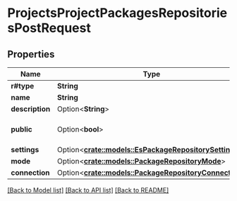 # ProjectsProjectPackagesRepositoriesPostRequest

## Properties

Name | Type | Description | Notes
------------ | ------------- | ------------- | -------------
**r#type** | **String** |  | 
**name** | **String** |  | 
**description** | Option<**String**> |  | [optional]
**public** | Option<**bool**> |  | [optional][default to false]
**settings** | Option<[**crate::models::EsPackageRepositorySettings**](ES_PackageRepositorySettings.md)> |  | [optional]
**mode** | Option<[**crate::models::PackageRepositoryMode**](PackageRepositoryMode.md)> |  | [optional]
**connection** | Option<[**crate::models::PackageRepositoryConnection**](PackageRepositoryConnection.md)> |  | [optional]

[[Back to Model list]](../README.md#documentation-for-models) [[Back to API list]](../README.md#documentation-for-api-endpoints) [[Back to README]](../README.md)


